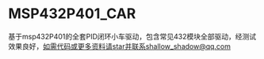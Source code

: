 # MSP432P401_CAR
基于msp432P401的全套PID闭环小车驱动，包含常见432模块全部驱动，经测试效果良好，如需代码或更多资料请star并联系shallow_shadow@qq.com
